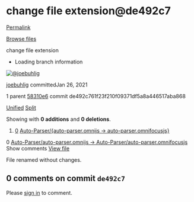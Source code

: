 # change file extension@de492c7

[Permalink](change-file-extension-de492c7.md)

[Browse files](https://github.com/joebuhlig/OFScripts/tree/de492c761f23f210f09371df5a8a446517aba868)

 change file extension

* Loading branch information

 [![@joebuhlig](https://avatars.githubusercontent.com/u/5321617?s=40&v=4)](https://github.com/joebuhlig)

[joebuhlig](https://github.com/joebuhlig/OFScripts/commits?author=joebuhlig) committedJan 26, 2021

 1 parent [58310e6](https://github.com/joebuhlig/OFScripts/commit/58310e60368c0e137f1267b91cb99b3dab0254a0) commit de492c761f23f210f09371df5a8a446517aba868

 [Unified](https://github.com/joebuhlig/OFScripts/commit/de492c761f23f210f09371df5a8a446517aba868?branch=de492c761f23f210f09371df5a8a446517aba868&diff=unified) [Split](https://github.com/joebuhlig/OFScripts/commit/de492c761f23f210f09371df5a8a446517aba868?branch=de492c761f23f210f09371df5a8a446517aba868&diff=split)

 Showing with **0 additions** and **0 deletions**.

1.  [0](change-file-extension-de492c7.md#diff-2acde36145136d9cf4883d56fab4d57f84d99662966d7a3b33159101d8e55840) [Auto-Parser/{auto-parser.omnijs → auto-parser.omnifocusjs}](change-file-extension-de492c7.md#diff-2acde36145136d9cf4883d56fab4d57f84d99662966d7a3b33159101d8e55840)

 0 [Auto-Parser/auto-parser.omnijs → Auto-Parser/auto-parser.omnifocusjs](change-file-extension-de492c7.md#diff-2acde36145136d9cf4883d56fab4d57f84d99662966d7a3b33159101d8e55840)  Show comments [View file](https://github.com/joebuhlig/OFScripts/blob/de492c761f23f210f09371df5a8a446517aba868/Auto-Parser/auto-parser.omnifocusjs)

 File renamed without changes.

##  0 comments on commit `de492c7`

 Please [sign in](https://github.com/login?return_to=https%3A%2F%2Fgithub.com%2Fjoebuhlig%2FOFScripts%2Fcommit%2Fde492c761f23f210f09371df5a8a446517aba868) to comment.

